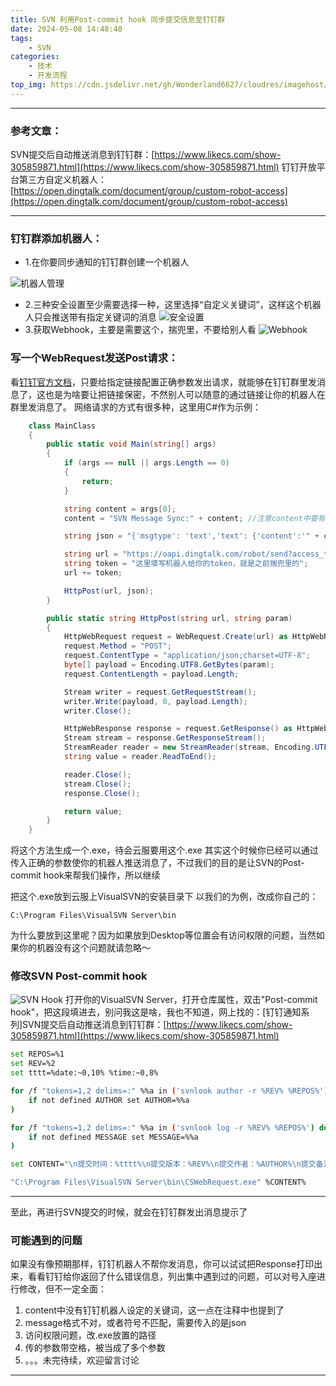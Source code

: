 ```yaml
---
title: SVN 利用Post-commit hook 同步提交信息至钉钉群
date: 2024-05-08 14:48:40
tags:
    - SVN
categories:
    - 技术
    - 开发流程
top_img: https://cdn.jsdelivr.net/gh/Wonderland6627/cloudres/imagehost/07393c4437cc5e0cb7589e9194807fedd2cd0a3c.jpg
---
```


***
### 参考文章：
SVN提交后自动推送消息到钉钉群：[https://www.likecs.com/show-305859871.html](https://www.likecs.com/show-305859871.html)
钉钉开放平台第三方自定义机器人：[https://open.dingtalk.com/document/group/custom-robot-access](https://open.dingtalk.com/document/group/custom-robot-access)
***

### 钉钉群添加机器人：

- 1.在你要同步通知的钉钉群创建一个机器人

![机器人管理](https://cdn.jsdelivr.net/gh/Wonderland6627/cloudres/blog/19142f921df748b19cbe567078025bab.png)
- 2.三种安全设置至少需要选择一种，这里选择“自定义关键词”，这样这个机器人只会推送带有指定关键词的消息
![安全设置](https://cdn.jsdelivr.net/gh/Wonderland6627/cloudres/blog/3115da50a09b4bf4a9e289b91ac79ebb.png)
- 3.获取Webhook，主要是需要这个，揣兜里，不要给别人看
![Webhook](https://cdn.jsdelivr.net/gh/Wonderland6627/cloudres/blog/776b4aae80eb4d629a65c46af6eecf9d.png)
### 写一个WebRequest发送Post请求：
看[钉钉官方文档](https://open.dingtalk.com/document/group/custom-robot-access)，只要给指定链接配置正确参数发出请求，就能够在钉钉群里发消息了，这也是为啥要让把链接保密，不然别人可以随意的通过链接让你的机器人在群里发消息了。
网络请求的方式有很多种，这里用C#作为示例：
```csharp
	class MainClass
    {
        public static void Main(string[] args)
        {
            if (args == null || args.Length == 0)
            {
                return;
            }

            string content = args[0];
            content = "SVN Message Sync:" + content; //注意content中要有机器人设置所需要的keyword

            string json = "{'msgtype': 'text','text': {'content':'" + content + "'}}";

            string url = "https://oapi.dingtalk.com/robot/send?access_token=";
            string token = "这里填写机器人给你的token，就是之前揣兜里的";
            url += token;

            HttpPost(url, json);
        }

        public static string HttpPost(string url, string param)
        {
            HttpWebRequest request = WebRequest.Create(url) as HttpWebRequest;
            request.Method = "POST";
            request.ContentType = "application/json;charset=UTF-8";
            byte[] payload = Encoding.UTF8.GetBytes(param);
            request.ContentLength = payload.Length;

            Stream writer = request.GetRequestStream();
            writer.Write(payload, 0, payload.Length);
            writer.Close();

            HttpWebResponse response = request.GetResponse() as HttpWebResponse;
            Stream stream = response.GetResponseStream();
            StreamReader reader = new StreamReader(stream, Encoding.UTF8);
            string value = reader.ReadToEnd();

            reader.Close();
            stream.Close();
            response.Close();

            return value;
        }
    }
```
将这个方法生成一个.exe，待会云服要用这个.exe
其实这个时候你已经可以通过传入正确的参数使你的机器人推送消息了，不过我们的目的是让SVN的Post-commit hook来帮我们操作，所以继续

把这个.exe放到云服上VisualSVN的安装目录下
以我们的为例，改成你自己的：

	C:\Program Files\VisualSVN Server\bin

为什么要放到这里呢？因为如果放到Desktop等位置会有访问权限的问题，当然如果你的机器没有这个问题就请忽略～

### 修改SVN Post-commit hook
![SVN Hook](https://cdn.jsdelivr.net/gh/Wonderland6627/cloudres/blog/5632f7c3e1474a04b200e6475af95b46.png)
打开你的VisualSVN Server，打开仓库属性，双击"Post-commit hook"，把这段填进去，别问我这是啥，我也不知道，网上找的：[钉钉通知系列]SVN提交后自动推送消息到钉钉群：[https://www.likecs.com/show-305859871.html](https://www.likecs.com/show-305859871.html)

```bash
set REPOS=%1
set REV=%2
set tttt=%date:~0,10% %time:~0,8%

for /f "tokens=1,2 delims=:" %%a in ('svnlook author -r %REV% %REPOS%') do (
    if not defined AUTHOR set AUTHOR=%%a
)

for /f "tokens=1,2 delims=:" %%a in ('svnlook log -r %REV% %REPOS%') do (
    if not defined MESSAGE set MESSAGE=%%a
)

set CONTENT="\n提交时间：%tttt%\n提交版本：%REV%\n提交作者：%AUTHOR%\n提交备注：%MESSAGE%"

"C:\Program Files\VisualSVN Server\bin\CSWebRequest.exe" %CONTENT%
```

***
至此，再进行SVN提交的时候，就会在钉钉群发出消息提示了

### 可能遇到的问题
如果没有像预期那样，钉钉机器人不帮你发消息，你可以试试把Response打印出来，看看钉钉给你返回了什么错误信息，列出集中遇到过的问题，可以对号入座进行修改，但不一定全面：
1. content中没有钉钉机器人设定的关键词，这一点在注释中也提到了
2. message格式不对，或者符号不匹配，需要传入的是json
3. 访问权限问题，改.exe放置的路径
4. 传的参数带空格，被当成了多个参数
5. 。。。未完待续，欢迎留言讨论
***